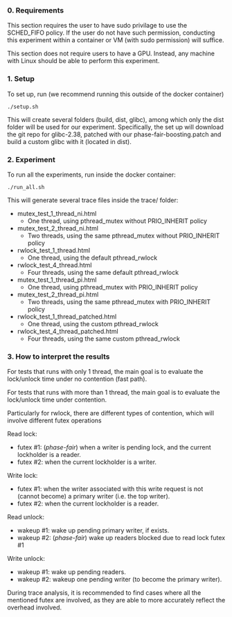 ### 0. Requirements
This section requires the user to have sudo privilage to use the SCHED_FIFO policy. If the user do not have such permission, conducting this experiment within a container or VM (with sudo permission) will suffice.

This section does not require users to have a GPU. Instead, any machine with Linux should be able to perform this experiment.

### 1. Setup
To set up, run (we recommend running this outside of the docker container)
```
./setup.sh
```

This will create several folders (build, dist, glibc), among which only the dist folder will be used for our experiment.
Specifically, the set up will download the git repo for glibc-2.38, patched with our phase-fair-boosting.patch and build a custom glibc with it (located in dist).

### 2. Experiment
To run all the experiments, run inside the docker container:
```
./run_all.sh
```

This will generate several trace files inside the trace/ folder:
- mutex_test_1_thread_ni.html
    - One thread, using pthread_mutex without PRIO_INHERIT policy
- mutex_test_2_thread_ni.html
    - Two threads, using the same pthread_mutex without PRIO_INHERIT policy
- rwlock_test_1_thread.html
    - One thread, using the default pthread_rwlock
- rwlock_test_4_thread.html
    - Four threads, using the same default pthread_rwlock
- mutex_test_1_thread_pi.html
    - One thread, using pthread_mutex with PRIO_INHERIT policy
- mutex_test_2_thread_pi.html
    - Two threads, using the same pthread_mutex with PRIO_INHERIT policy
- rwlock_test_1_thread_patched.html
    - One thread, using the custom pthread_rwlock
- rwlock_test_4_thread_patched.html
    - Four threads, using the same custom pthread_rwlock

### 3. How to interpret the results

For tests that runs with only 1 thread, the main goal is to evaluate the lock/unlock time under no contention (fast path). 

For tests that runs with more than 1 thread, the main goal is to evaluate the lock/unlock time under contention.

Particularly for rwlock, there are different types of contention, which will involve different futex operations

Read lock: 
- futex #1: (*phase-fair*) when a writer is pending lock, and the current lockholder is a reader.
- futex #2: when the current lockholder is a writer.

Write lock:
- futex #1: when the writer associated with this write request is not (cannot become) a primary writer (i.e. the top writer).
- futex #2: when the current lockholder is a reader.

Read unlock:
- wakeup #1: wake up pending primary writer, if exists.
- wakeup #2: (*phase-fair*) wake up readers blocked due to read lock futex #1

Write unlock:
- wakeup #1: wake up pending readers.
- wakeup #2: wakeup one pending writer (to become the primary writer).

During trace analysis, it is recommended to find cases where all the mentioned futex are involved, as they are able to more accurately reflect the overhead involved.
